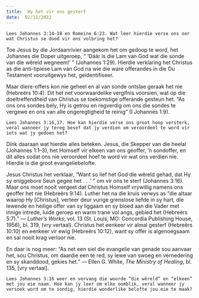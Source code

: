 ```yaml
---
title:  Hy het vir ons gesterf
date:  02/11/2022
---
```


`Lees Johannes 3:14–18 en Romeine 6:23. Wat leer hierdie verse ons oor wat Christus se dood vir ons volbring het?`

Toe Jesus by die Jordaanrivier aangekom het om gedoop te word, het Johannes die Doper uitgeroep, “ ‘Dáár is die Lam van God wat die sonde van die wêreld wegneem!’ ” (Johannes 1:29). Hierdie verklaring het Christus as die anti-tipiese Lam van God na wie die ware offerandes in die Ou Testament vooruitgewys het, geïdentifiseer.

Maar diere-offers kon nie geheel en al van sonde ontslae geraak het nie (Hebreërs 10:4). Dit het net voorwaardelike vergifnis voorsien, wat op die doeltreffendheid van Christus se toekomstige offerande gesteun het. “As ons ons sondes bely, Hy is getrou en regverdig om ons die sondes te vergewe en ons van alle ongeregtigheid te reinig” (I Johannes 1:9).

`Lees Johannes 3:16,17. Hoe kan hierdie verse ons groot hoop versterk, veral wanneer jy tereg besef dat jy verdien om veroordeel te word vir iets wat jy gedoen het?`

Dink daaraan wat hierdie alles beteken. Jesus, die Skepper van die heelal (Johannes 1:1–3), het Homself vir elkeen van ons geoffer, ’n sondoffer, en dit alles sodat ons nie veroordeel hoef te word vir wat ons verdien nie. Hierdie is die groot evangeliebelofte.

Jesus Christus het verklaar, “Want so lief het God die wêreld gehad, dat Hy sy eniggebore Seun gegee het . . .’ ” om vir ons te sterf (Johannes 3:16). Maar ons moet nooit vergeet dat Christus Homself vrywillig namens ons geoffer het nie (Hebreërs 9:14). Luther het na die kruis verwys as “die altaar waarop Hy [Christus], verteer deur vurige grenslose liefde in sy hart, die lewende en heilige offer van sy liggaam en sy bloed aan die Vader met innige intrede, luide geroep en warm trane vol angs, gebied het (Hebreërs 5:7).” — _Luther’s Works_, vol. 13 (St. Louis, MO: Concordia Publishing House, 1956), bl. 319, (vry vertaal). Christus het eenkeer vir almal gesterf (Hebreërs 10:10) en eenkeer vir ewig (Hebreërs 10:12), want sy offer is algenoegsaam en sal nooit krag verloor nie.

En daar is nog meer: “As net een siel die evangelie van genade sou aanvaar het, sou Christus, om daardie een te red, sy lewe van swoeg en vernedering en sy skanddood, gekies het.” — Ellen G. White, _The Ministry of Healing_, bl. 135, [vry vertaal].

`Lees Johannes 3:16 weer en vervang die woorde “die wêreld” en “elkeen” met jou eie naam. Hoe kan jy leer om elke oomblik, veral wanneer jy versoek word om te sondig, hierdie wonderlike belofte jou eie te maak?`